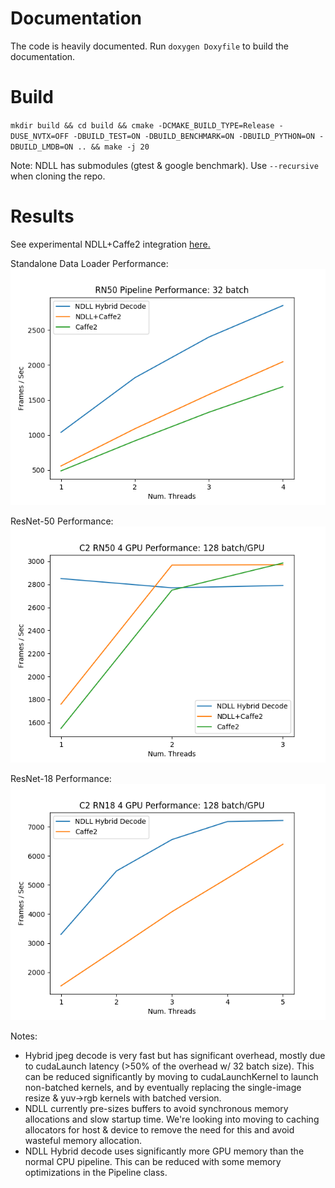 # Documentation
The code is heavily documented. Run `doxygen Doxyfile` to build the documentation.

# Build
`mkdir build && cd build && cmake -DCMAKE_BUILD_TYPE=Release -DUSE_NVTX=OFF -DBUILD_TEST=ON -DBUILD_BENCHMARK=ON -DBUILD_PYTHON=ON -DBUILD_LMDB=ON .. && make -j 20`

Note: NDLL has submodules (gtest & google benchmark). Use `--recursive` when cloning the repo.

# Results
See experimental NDLL+Caffe2 integration [here.](https://gitlab-dl.nvidia.com/dgx/caffe2/tree/17.11-devel-ndll)

Standalone Data Loader Performance:
![data-loader-perf](docs/results/c2-ndll-standalone.png)

ResNet-50 Performance:
![rn50-perf](docs/results/c2-ndll-rn50.png)

ResNet-18 Performance:
![rn18-perf](docs/results/c2-ndll-rn18.png)

Notes:
- Hybrid jpeg decode is very fast but has significant overhead, mostly due to cudaLaunch latency (>50% of the overhead w/ 32 batch size). This can be reduced significantly by moving to cudaLaunchKernel to launch non-batched kernels, and by eventually replacing the single-image resize & yuv->rgb kernels with batched version.
- NDLL currently pre-sizes buffers to avoid synchronous memory allocations and slow startup time. We're looking into moving to caching allocators for host & device to remove the need for this and avoid wasteful memory allocation.
- NDLL Hybrid decode uses significantly more GPU memory than the normal CPU pipeline. This can be reduced with some memory optimizations in the Pipeline class.
